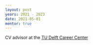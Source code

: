```yaml
---
layout: post
years: 2021 - 2023
date: 2021-05-01
mentor: true
---
```


CV advisor at the [TU Delft Career Center](https://www.tudelft.nl/en/student/counselling/managing-your-career/)